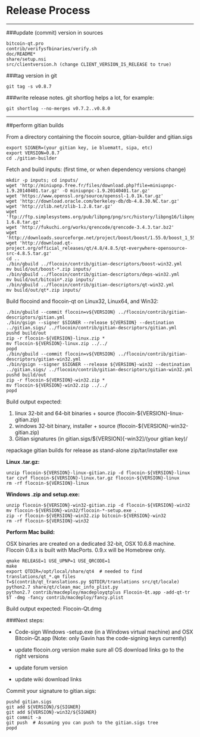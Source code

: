 Release Process
====================

* * *

###update (commit) version in sources


	bitcoin-qt.pro
	contrib/verifysfbinaries/verify.sh
	doc/README*
	share/setup.nsi
	src/clientversion.h (change CLIENT_VERSION_IS_RELEASE to true)

###tag version in git

	git tag -s v0.8.7

###write release notes. git shortlog helps a lot, for example:

	git shortlog --no-merges v0.7.2..v0.8.0

* * *

##perform gitian builds

 From a directory containing the flocoin source, gitian-builder and gitian.sigs
  
	export SIGNER=(your gitian key, ie bluematt, sipa, etc)
	export VERSION=0.8.7
	cd ./gitian-builder

 Fetch and build inputs: (first time, or when dependency versions change)

	mkdir -p inputs; cd inputs/
	wget 'http://miniupnp.free.fr/files/download.php?file=miniupnpc-1.9.20140401.tar.gz' -O miniupnpc-1.9.20140401.tar.gz'
	wget 'https://www.openssl.org/source/openssl-1.0.1k.tar.gz'
	wget 'http://download.oracle.com/berkeley-db/db-4.8.30.NC.tar.gz'
	wget 'http://zlib.net/zlib-1.2.8.tar.gz'
	wget 'ftp://ftp.simplesystems.org/pub/libpng/png/src/history/libpng16/libpng-1.6.8.tar.gz'
	wget 'http://fukuchi.org/works/qrencode/qrencode-3.4.3.tar.bz2'
	wget 'http://downloads.sourceforge.net/project/boost/boost/1.55.0/boost_1_55_0.tar.bz2'
	wget 'http://download.qt-project.org/official_releases/qt/4.8/4.8.5/qt-everywhere-opensource-src-4.8.5.tar.gz'
	cd ..
	./bin/gbuild ../flocoin/contrib/gitian-descriptors/boost-win32.yml
	mv build/out/boost-*.zip inputs/
	./bin/gbuild ../flocoin/contrib/gitian-descriptors/deps-win32.yml
	mv build/out/bitcoin*.zip inputs/
	./bin/gbuild ../flocoin/contrib/gitian-descriptors/qt-win32.yml
	mv build/out/qt*.zip inputs/

 Build flocoind and flocoin-qt on Linux32, Linux64, and Win32:
  
	./bin/gbuild --commit flocoin=v${VERSION} ../flocoin/contrib/gitian-descriptors/gitian.yml
	./bin/gsign --signer $SIGNER --release ${VERSION} --destination ../gitian.sigs/ ../flocoin/contrib/gitian-descriptors/gitian.yml
	pushd build/out
	zip -r flocoin-${VERSION}-linux.zip *
	mv flocoin-${VERSION}-linux.zip ../../
	popd
	./bin/gbuild --commit flocoin=v${VERSION} ../flocoin/contrib/gitian-descriptors/gitian-win32.yml
	./bin/gsign --signer $SIGNER --release ${VERSION}-win32 --destination ../gitian.sigs/ ../flocoin/contrib/gitian-descriptors/gitian-win32.yml
	pushd build/out
	zip -r flocoin-${VERSION}-win32.zip *
	mv flocoin-${VERSION}-win32.zip ../../
	popd

  Build output expected:

  1. linux 32-bit and 64-bit binaries + source (flocoin-${VERSION}-linux-gitian.zip)
  2. windows 32-bit binary, installer + source (flocoin-${VERSION}-win32-gitian.zip)
  3. Gitian signatures (in gitian.sigs/${VERSION}[-win32]/(your gitian key)/

repackage gitian builds for release as stand-alone zip/tar/installer exe

**Linux .tar.gz:**

	unzip flocoin-${VERSION}-linux-gitian.zip -d flocoin-${VERSION}-linux
	tar czvf flocoin-${VERSION}-linux.tar.gz flocoin-${VERSION}-linux
	rm -rf flocoin-${VERSION}-linux

**Windows .zip and setup.exe:**

	unzip flocoin-${VERSION}-win32-gitian.zip -d flocoin-${VERSION}-win32
	mv flocoin-${VERSION}-win32/flocoin-*-setup.exe .
	zip -r flocoin-${VERSION}-win32.zip bitcoin-${VERSION}-win32
	rm -rf flocoin-${VERSION}-win32

**Perform Mac build:**

  OSX binaries are created on a dedicated 32-bit, OSX 10.6.8 machine.
  Flocoin 0.8.x is built with MacPorts.  0.9.x will be Homebrew only.

	qmake RELEASE=1 USE_UPNP=1 USE_QRCODE=1
	make
	export QTDIR=/opt/local/share/qt4  # needed to find translations/qt_*.qm files
	T=$(contrib/qt_translations.py $QTDIR/translations src/qt/locale)
	python2.7 share/qt/clean_mac_info_plist.py
	python2.7 contrib/macdeploy/macdeployqtplus Flocoin-Qt.app -add-qt-tr $T -dmg -fancy contrib/macdeploy/fancy.plist

 Build output expected: Flocoin-Qt.dmg

###Next steps:

* Code-sign Windows -setup.exe (in a Windows virtual machine) and
  OSX Bitcoin-Qt.app (Note: only Gavin has the code-signing keys currently)

* update flocoin.org version
  make sure all OS download links go to the right versions

* update forum version

* update wiki download links

Commit your signature to gitian.sigs:

	pushd gitian.sigs
	git add ${VERSION}/${SIGNER}
	git add ${VERSION}-win32/${SIGNER}
	git commit -a
	git push  # Assuming you can push to the gitian.sigs tree
	popd

